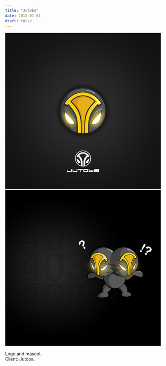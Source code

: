 ```yaml
---
title: "Jutoba"
date: 2012-01-01
draft: false
---
```


![image1](jutoba-001.jpg)
![image2](jutoba-002.jpg)

Logo and mascot.<br>
Client: Jutoba.
